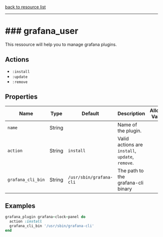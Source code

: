 [back to resource list](https://github.com/sous-chefs/grafana#resources)

---

# ### grafana_user

This ressource will help you to manage grafana plugins.

## Actions

- `:install`
- `:update`
- `:remove`

## Properties

| Name                  | Type        |  Default                 | Description                                               | Allowed Values
| --------------------- | ----------- | ------------------------ | --------------------------------------------------------- | --------------- |
| `name`                | String      |                          | Name of the plugin.|
| `action`              | String      | `install`                | Valid actions are `install`, `update`, `remove`.|
| `grafana_cli_bin`     | String      | `/usr/sbin/grafana-cli`  | The path to the grafana-cli binary|

## Examples

```ruby
grafana_plugin grafana-clock-panel do
  action :install
  grafana_cli_bin '/usr/sbin/grafana-cli'
end
```
